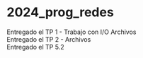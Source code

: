 # 2024_prog_redes
Entregado el TP 1 - Trabajo con I/O Archivos \
Entregado el TP 2 - Archivos\
Entregado el TP 5.2
